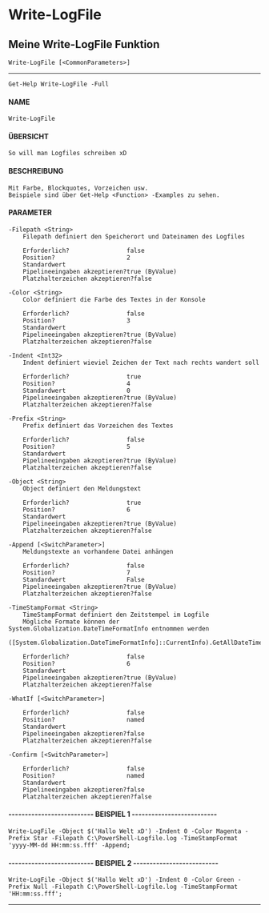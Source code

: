 # Write-LogFile

## Meine Write-LogFile Funktion

`Write-LogFile [<CommonParameters>]`

---

`Get-Help Write-LogFile -Full`

#### NAME
    Write-LogFile

#### ÜBERSICHT
    So will man Logfiles schreiben xD

#### BESCHREIBUNG
    Mit Farbe, Blockquotes, Vorzeichen usw.
    Beispiele sind über Get-Help <Function> -Examples zu sehen.

#### PARAMETER
    -Filepath <String>
        Filepath definiert den Speicherort und Dateinamen des Logfiles
        
        Erforderlich?                false
        Position?                    2
        Standardwert                 
        Pipelineeingaben akzeptieren?true (ByValue)
        Platzhalterzeichen akzeptieren?false
        
    -Color <String>
        Color definiert die Farbe des Textes in der Konsole
        
        Erforderlich?                false
        Position?                    3
        Standardwert                 
        Pipelineeingaben akzeptieren?true (ByValue)
        Platzhalterzeichen akzeptieren?false
        
    -Indent <Int32>
        Indent definiert wieviel Zeichen der Text nach rechts wandert soll
        
        Erforderlich?                true
        Position?                    4
        Standardwert                 0
        Pipelineeingaben akzeptieren?true (ByValue)
        Platzhalterzeichen akzeptieren?false
        
    -Prefix <String>
        Prefix definiert das Vorzeichen des Textes
        
        Erforderlich?                false
        Position?                    5
        Standardwert                 
        Pipelineeingaben akzeptieren?true (ByValue)
        Platzhalterzeichen akzeptieren?false
        
    -Object <String>
        Object definiert den Meldungstext
        
        Erforderlich?                true
        Position?                    6
        Standardwert                 
        Pipelineeingaben akzeptieren?true (ByValue)
        Platzhalterzeichen akzeptieren?false

    -Append [<SwitchParameter>]
        Meldungstexte an vorhandene Datei anhängen
        
        Erforderlich?                false
        Position?                    7
        Standardwert                 False
        Pipelineeingaben akzeptieren?true (ByValue)
        Platzhalterzeichen akzeptieren?false
        
    -TimeStampFormat <String>
        TimeStampFormat definiert den Zeitstempel im Logfile
        Mögliche Formate können der System.Globalization.DateTimeFormatInfo entnommen werden
         ([System.Globalization.DateTimeFormatInfo]::CurrentInfo).GetAllDateTimePatterns();
        
        Erforderlich?                false
        Position?                    6
        Standardwert                 
        Pipelineeingaben akzeptieren?true (ByValue)
        Platzhalterzeichen akzeptieren?false
        
    -WhatIf [<SwitchParameter>]
        
        Erforderlich?                false
        Position?                    named
        Standardwert                 
        Pipelineeingaben akzeptieren?false
        Platzhalterzeichen akzeptieren?false
        
    -Confirm [<SwitchParameter>]
        
        Erforderlich?                false
        Position?                    named
        Standardwert                 
        Pipelineeingaben akzeptieren?false
        Platzhalterzeichen akzeptieren?false

#### -------------------------- BEISPIEL 1 --------------------------

    Write-LogFile -Object $('Hallo Welt xD') -Indent 0 -Color Magenta -Prefix Star -Filepath C:\PowerShell-Logfile.log -TimeStampFormat 'yyyy-MM-dd HH:mm:ss.fff' -Append;

#### -------------------------- BEISPIEL 2 --------------------------

    Write-LogFile -Object $('Hallo Welt xD') -Indent 0 -Color Green -Prefix Null -Filepath C:\PowerShell-Logfile.log -TimeStampFormat 'HH:mm:ss.fff';

---
